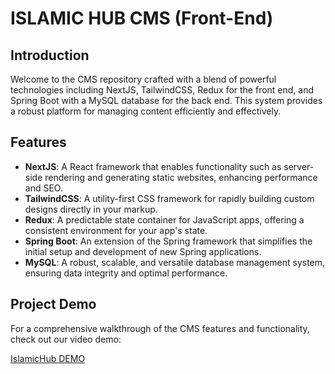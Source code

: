 # ISLAMIC HUB CMS (Front-End)

## Introduction

Welcome to the CMS repository crafted with a blend of powerful technologies including NextJS, TailwindCSS, Redux for the front end, and Spring Boot with a MySQL database for the back end. This system provides a robust platform for managing content efficiently and effectively.

## Features

- **NextJS**: A React framework that enables functionality such as server-side rendering and generating static websites, enhancing performance and SEO.
- **TailwindCSS**: A utility-first CSS framework for rapidly building custom designs directly in your markup.
- **Redux**: A predictable state container for JavaScript apps, offering a consistent environment for your app's state.
- **Spring Boot**: An extension of the Spring framework that simplifies the initial setup and development of new Spring applications.
- **MySQL**: A robust, scalable, and versatile database management system, ensuring data integrity and optimal performance.

## Project Demo

For a comprehensive walkthrough of the CMS features and functionality, check out our video demo:

[IslamicHub DEMO](https://drive.google.com/file/d/1DlRrhJiREq0cY2wsSnF269JbyFxXa2VM/view?usp=sharing)
